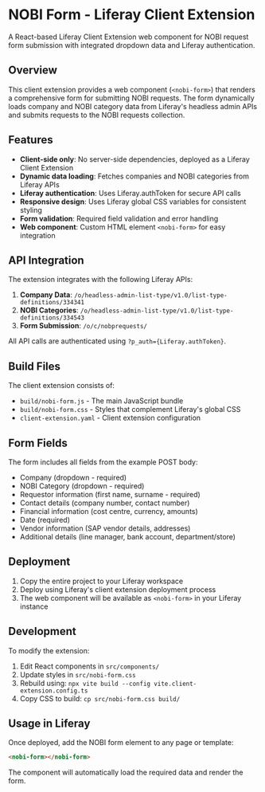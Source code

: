 # NOBI Form - Liferay Client Extension

A React-based Liferay Client Extension web component for NOBI request form submission with integrated dropdown data and Liferay authentication.

## Overview

This client extension provides a web component (`<nobi-form>`) that renders a comprehensive form for submitting NOBI requests. The form dynamically loads company and NOBI category data from Liferay's headless admin APIs and submits requests to the NOBI requests collection.

## Features

- **Client-side only**: No server-side dependencies, deployed as a Liferay Client Extension
- **Dynamic data loading**: Fetches companies and NOBI categories from Liferay APIs
- **Liferay authentication**: Uses Liferay.authToken for secure API calls
- **Responsive design**: Uses Liferay global CSS variables for consistent styling
- **Form validation**: Required field validation and error handling
- **Web component**: Custom HTML element `<nobi-form>` for easy integration

## API Integration

The extension integrates with the following Liferay APIs:

1. **Company Data**: `/o/headless-admin-list-type/v1.0/list-type-definitions/334341`
2. **NOBI Categories**: `/o/headless-admin-list-type/v1.0/list-type-definitions/334543`
3. **Form Submission**: `/o/c/nobprequests/`

All API calls are authenticated using `?p_auth={Liferay.authToken}`.

## Build Files

The client extension consists of:
- `build/nobi-form.js` - The main JavaScript bundle
- `build/nobi-form.css` - Styles that complement Liferay's global CSS
- `client-extension.yaml` - Client extension configuration

## Form Fields

The form includes all fields from the example POST body:
- Company (dropdown - required)
- NOBI Category (dropdown - required)
- Requestor information (first name, surname - required)
- Contact details (company number, contact number)
- Financial information (cost centre, currency, amounts)
- Date (required)
- Vendor information (SAP vendor details, addresses)
- Additional details (line manager, bank account, department/store)

## Deployment

1. Copy the entire project to your Liferay workspace
2. Deploy using Liferay's client extension deployment process
3. The web component will be available as `<nobi-form>` in your Liferay instance

## Development

To modify the extension:

1. Edit React components in `src/components/`
2. Update styles in `src/nobi-form.css`
3. Rebuild using: `npx vite build --config vite.client-extension.config.ts`
4. Copy CSS to build: `cp src/nobi-form.css build/`

## Usage in Liferay

Once deployed, add the NOBI form element to any page or template:

```html
<nobi-form></nobi-form>
```

The component will automatically load the required data and render the form.